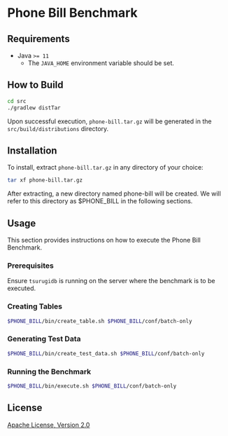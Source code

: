 # Phone Bill Benchmark


## Requirements

* Java `>= 11`
  * The `JAVA_HOME` environment variable should be set.


## How to Build

```sh
cd src
./gradlew distTar
```
Upon successful execution, `phone-bill.tar.gz` will be generated in the `src/build/distributions` directory.


## Installation

To install, extract `phone-bill.tar.gz` in any directory of your choice:

```sh
tar xf phone-bill.tar.gz
```

After extracting, a new directory named phone-bill will be created. We will refer to this directory as $PHONE_BILL in the following sections.


## Usage

This section provides instructions on how to execute the Phone Bill Benchmark.

### Prerequisites

Ensure `tsurugidb` is running on the server where the benchmark is to be executed.

### Creating Tables

```sh
$PHONE_BILL/bin/create_table.sh $PHONE_BILL/conf/batch-only
```


### Generating Test Data

```sh
$PHONE_BILL/bin/create_test_data.sh $PHONE_BILL/conf/batch-only
```


###  Running the Benchmark

```sh
$PHONE_BILL/bin/execute.sh $PHONE_BILL/conf/batch-only
```

## License

[Apache License, Version 2.0](http://www.apache.org/licenses/LICENSE-2.0)




